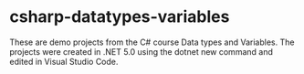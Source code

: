# csharp-datatypes-variables

These are demo projects from the C# course Data types and Variables. The projects were created in .NET 5.0 using the dotnet new command and edited in Visual Studio Code.
